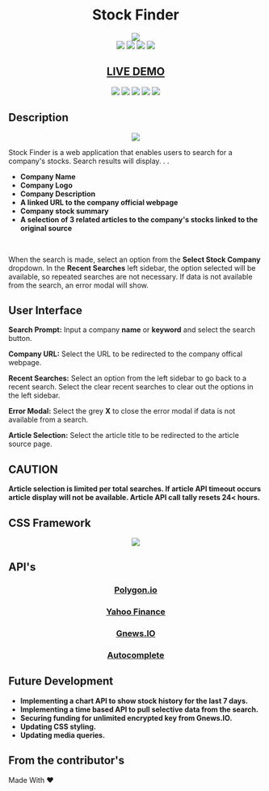 <h1 align="center">Stock Finder</h1>

<div align="center">
<img src="https://user-images.githubusercontent.com/79816212/120241795-20858100-c229-11eb-978c-313107dc4865.png">
</div>

<div align="center">
<img src="https://img.shields.io/badge/Contributed%20by-arerickson28-blue">

<img src="https://img.shields.io/badge/Contributed%20by-maayazed-blue">

<img src="https://img.shields.io/badge/Contributed%20by-norgard7-blue">

<img src="https://img.shields.io/badge/Contributed%20by-aminhassan25-blue">
</div>                                                                           

<h2 align="center"><a href="https://arerickson28.github.io/stock-finder/">LIVE DEMO</a> </h2>

<div align="center">
<img src="https://img.shields.io/github/issues/arerickson28/stock-finder">

<img src="https://img.shields.io/github/forks/arerickson28/stock-finder">
  
<img src="https://img.shields.io/badge/JavaScript-63.8%25-yellow">
  
<img src="https://img.shields.io/badge/HTML-19.3%25-red">
  
<img src="https://img.shields.io/badge/CSS-16.9%25-blueviolet">
</div> 

## Description

<p align="center">
<img src="https://user-images.githubusercontent.com/79816212/120239662-5ecc7180-c224-11eb-8400-8cfabaa36826.gif">
</p>

Stock Finder is a web application that enables users to search for a company's stocks. Search results will display.  .  .
- **Company Name**
- **Company Logo**
- **Company Description**
- **A linked URL to the company official webpage**
- **Company stock summary**
- **A selection of 3 related articles to the company's stocks linked to the original source**
<br>
<p>When the search is made, select an option from the <strong>Select Stock Company</strong> dropdown. In the <strong>Recent Searches</strong> left sidebar, the option selected will be available, so repeated searches are not necessary. If data is not available from the search, an error modal will show.</p>

## User Interface

<p><strong>Search Prompt:</strong> Input a company <strong>name</strong> or <strong>keyword</strong> and select the search button.</p>

<p><strong>Company URL:</strong> Select the URL to be redirected to the company offical webpage.</p>

<p><strong>Recent Searches:</strong> Select an option from the left sidebar to go back to a recent search. Select the clear recent searches to clear out the options in the left sidebar.</p>

<p><strong>Error Modal:</strong> Select the grey <strong>X</strong> to close the error modal if data is not available from a search.</p>

<p><strong>Article Selection:</strong> Select the article title to be redirected to the article source page.</p>

## CAUTION
**Article selection is limited per total searches. If article API timeout occurs article display will not be available. Article API call tally resets 24< hours.**

## CSS Framework
<div align="center">
<a href="https://tailwindcss.com/"><img src="https://miro.medium.com/max/712/0*QXkyD4rFK7ivYf9-.png"></a>
</div>

## API's
<div align="center">
  <h3><a href="https://polygon.io/">Polygon.io</a></h3>
  <h3><a href="https://github.com/mxbi/yahoo-finance-api/blob/master/DOCUMENTATION.md">Yahoo Finance</a></h3>
  <h3><a href="https://gnews.io/">Gnews.IO</a></h3>
  <h3><a href="https://api.jqueryui.com/">Autocomplete</a></h3>
</div>

## Future Development
* **Implementing a chart API to show stock history for the last 7 days.**
* **Implementing a time based API to pull selective data from the search.**
* **Securing funding for unlimited encrypted key from Gnews.IO.**
* **Updating CSS styling.**
* **Updating media queries.**

## From the contributor's

<span align="center">Made With ❤️</span>
